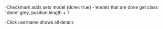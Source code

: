 -Checkmark adds sets model {done: true}
	-models that are done get class '.done' grey, position.length + 1

-Click username shows all details